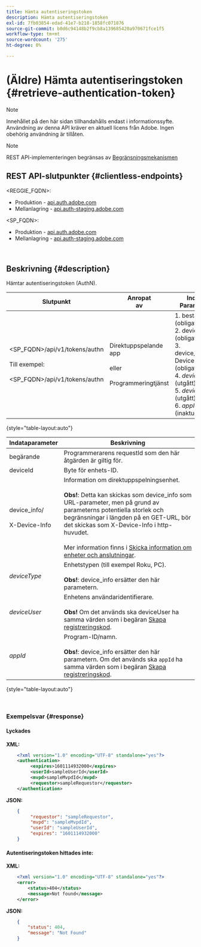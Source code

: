 ```yaml
---
title: Hämta autentiseringstoken
description: Hämta autentiseringstoken
exl-id: 7fb03854-edad-41e7-b218-1858fc071876
source-git-commit: b0d6c94148b2f9cb8a139685420a970671fce1f5
workflow-type: tm+mt
source-wordcount: '275'
ht-degree: 0%

---
```


# (Äldre) Hämta autentiseringstoken {#retrieve-authentication-token}

>[!NOTE]
>
>Innehållet på den här sidan tillhandahålls endast i informationssyfte. Användning av denna API kräver en aktuell licens från Adobe. Ingen obehörig användning är tillåten.

>[!NOTE]
>
> REST API-implementeringen begränsas av [Begränsningsmekanismen](/help/authentication/integration-guide-programmers/throttling-mechanism.md)

## REST API-slutpunkter {#clientless-endpoints}

&lt;REGGIE_FQDN>:

* Produktion - [api.auth.adobe.com](http://api.auth.adobe.com/)
* Mellanlagring - [api.auth-staging.adobe.com](http://api.auth-staging.adobe.com/)

&lt;SP_FQDN>:

* Produktion - [api.auth.adobe.com](http://api.auth.adobe.com/)
* Mellanlagring - [api.auth-staging.adobe.com](http://api.auth-staging.adobe.com/)

</br>

## Beskrivning {#description}

Hämtar autentiseringstoken (AuthN).

| Slutpunkt | Anropat </br>av | Indata   </br>Parametrar | HTTP </br>Metod | Svar | HTTP </br>Response |
| --- | --- | --- | --- | --- | --- |
| &lt;SP_FQDN>/api/v1/tokens/authn</br></br>Till exempel:</br></br>&lt;SP_FQDN>/api/v1/tokens/authn | Direktuppspelande app</br></br>eller</br></br>Programmeringtjänst | 1. beställare (obligatoriskt)</br>2.  deviceId (obligatoriskt)</br>3.  device_info/X-Device-Info (obligatoriskt)</br>4.  _deviceType_ (utgått)</br>5.  _deviceUser_ (utgått)</br>6.  _appId_ (inaktuellt) | GET | XML eller JSON som innehåller autentiseringsinformation eller felinformation om det misslyckas. | 200 - Klart.  </br>404 - Det gick inte att hitta token </br>410 - token har upphört att gälla |

{style="table-layout:auto"}


| Indataparameter | Beskrivning |
| --- |------------------------------------------------------------------------------------------------------------------------------------------------------------------------------------------------------------------------------------------------------------------------------------------------------------------------------------------------------------------------------------------------------------------------------------------------------------|
| begärande | Programmerarens requestId som den här åtgärden är giltig för. |
| deviceId | Byte för enhets-ID. |
| device_info/</br></br>X-Device-Info | Information om direktuppspelningsenhet.</br></br>**Obs!**: Detta kan skickas som device_info som URL-parameter, men på grund av parameterns potentiella storlek och begränsningar i längden på en GET-URL, bör det skickas som X-Device-Info i http-huvudet. </br></br>Mer information finns i [Skicka information om enheter och anslutningar](/help/authentication/integration-guide-programmers/legacy/client-information/passing-client-information-device-connection-and-application.md). |
| _deviceType_ | Enhetstypen (till exempel Roku, PC).</br></br>**Obs!**: device_info ersätter den här parametern. |
| _deviceUser_ | Enhetens användaridentifierare.</br></br>**Obs!** Om det används ska deviceUser ha samma värden som i begäran [Skapa registreringskod](/help/authentication/integration-guide-programmers/legacy/rest-api-v1/apis/registration-code-request.md). |
| _appId_ | Program-ID/namn. </br></br>**Obs!**: device_info ersätter den här parametern. Om det används ska `appId` ha samma värden som i begäran [Skapa registreringskod](/help/authentication/integration-guide-programmers/legacy/rest-api-v1/apis/registration-code-request.md). |

{style="table-layout:auto"}

</br>

### Exempelsvar {#response}



#### Lyckades

**XML:**

```XML
    <?xml version="1.0" encoding="UTF-8" standalone="yes"?>
    <authentication>
         <expires>1601114932000</expires>
         <userId>sampleUserId</userId>
         <mvpd>sampleMvpdId</mvpd>
         <requestor>sampleRequestor</requestor>
    </authentication>
```


**JSON:**

```JSON
    {
         "requestor": "sampleRequestor",
         "mvpd": "sampleMvpdId",
         "userId": "sampleUserId",
         "expires": "1601114932000"
    }
```





#### Autentiseringstoken hittades inte:

**XML:**

```XML
    <?xml version="1.0" encoding="UTF-8" standalone="yes"?>
    <error>
        <status>404</status>
        <message>Not found</message>
    </error>
```


**JSON:**

```JSON
    {
        "status": 404,
        "message": "Not Found"
    }
```
